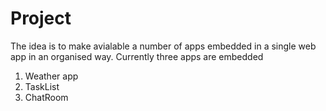 # Project
The idea is to make avialable a number of apps embedded in a single web app in an organised way.
Currently three apps are embedded
1. Weather app
2. TaskList
3. ChatRoom
